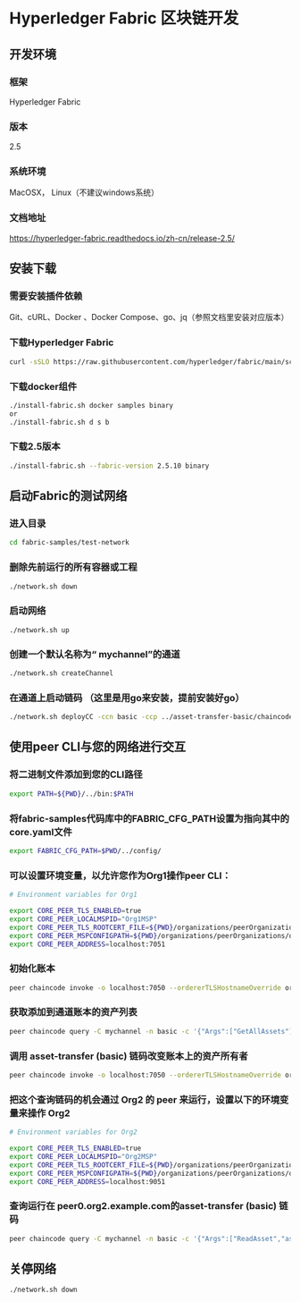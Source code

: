 # Hyperledger Fabric 区块链开发

## 开发环境

### 框架

Hyperledger Fabric 

### 版本

2.5

### 系统环境

MacOSX， Linux（不建议windows系统）

### 文档地址

https://hyperledger-fabric.readthedocs.io/zh-cn/release-2.5/



## 安装下载

### 需要安装插件依赖

Git、cURL、Docker 、Docker Compose、go、jq（参照文档里安装对应版本）

### 下载Hyperledger Fabric 

```bash
curl -sSLO https://raw.githubusercontent.com/hyperledger/fabric/main/scripts/install-fabric.sh && chmod +x install-fabric.sh
```

### 下载docker组件

```bash
./install-fabric.sh docker samples binary
or
./install-fabric.sh d s b
```

### 下载2.5版本

```bash
./install-fabric.sh --fabric-version 2.5.10 binary
```



## 启动Fabric的测试网络

### 进入目录

```zsh
cd fabric-samples/test-network
```

### 删除先前运行的所有容器或工程

```zsh
./network.sh down
```

### 启动网络

```
./network.sh up
```

### 创建一个默认名称为“ mychannel”的通道

```zsh
./network.sh createChannel
```

### 在通道上启动链码 （这里是用go来安装，提前安装好go）

```zsh
./network.sh deployCC -ccn basic -ccp ../asset-transfer-basic/chaincode-go -ccl go
```



## 使用peer CLI与您的网络进行交互

### 将二进制文件添加到您的CLI路径

```zsh
export PATH=${PWD}/../bin:$PATH
```

### 将fabric-samples代码库中的FABRIC_CFG_PATH设置为指向其中的core.yaml文件

```bash
export FABRIC_CFG_PATH=$PWD/../config/
```

### 可以设置环境变量，以允许您作为Org1操作peer CLI：

```zsh
# Environment variables for Org1

export CORE_PEER_TLS_ENABLED=true
export CORE_PEER_LOCALMSPID="Org1MSP"
export CORE_PEER_TLS_ROOTCERT_FILE=${PWD}/organizations/peerOrganizations/org1.example.com/peers/peer0.org1.example.com/tls/ca.crt
export CORE_PEER_MSPCONFIGPATH=${PWD}/organizations/peerOrganizations/org1.example.com/users/Admin@org1.example.com/msp
export CORE_PEER_ADDRESS=localhost:7051
```

### 初始化账本

```zsh
peer chaincode invoke -o localhost:7050 --ordererTLSHostnameOverride orderer.example.com --tls --cafile ${PWD}/organizations/ordererOrganizations/example.com/orderers/orderer.example.com/msp/tlscacerts/tlsca.example.com-cert.pem -C mychannel -n basic --peerAddresses localhost:7051 --tlsRootCertFiles ${PWD}/organizations/peerOrganizations/org1.example.com/peers/peer0.org1.example.com/tls/ca.crt --peerAddresses localhost:9051 --tlsRootCertFiles ${PWD}/organizations/peerOrganizations/org2.example.com/peers/peer0.org2.example.com/tls/ca.crt -c '{"function":"InitLedger","Args":[]}'
```

### 获取添加到通道账本的资产列表

```zsh
peer chaincode query -C mychannel -n basic -c '{"Args":["GetAllAssets"]}'
```

### 调用 asset-transfer (basic) 链码改变账本上的资产所有者

```zsh
peer chaincode invoke -o localhost:7050 --ordererTLSHostnameOverride orderer.example.com --tls --cafile ${PWD}/organizations/ordererOrganizations/example.com/orderers/orderer.example.com/msp/tlscacerts/tlsca.example.com-cert.pem -C mychannel -n basic --peerAddresses localhost:7051 --tlsRootCertFiles ${PWD}/organizations/peerOrganizations/org1.example.com/peers/peer0.org1.example.com/tls/ca.crt --peerAddresses localhost:9051 --tlsRootCertFiles ${PWD}/organizations/peerOrganizations/org2.example.com/peers/peer0.org2.example.com/tls/ca.crt -c '{"function":"TransferAsset","Args":["asset6","Christopher"]}'
```

### 把这个查询链码的机会通过 Org2 的 peer 来运行，设置以下的环境变量来操作 Org2

```zsh
# Environment variables for Org2

export CORE_PEER_TLS_ENABLED=true
export CORE_PEER_LOCALMSPID="Org2MSP"
export CORE_PEER_TLS_ROOTCERT_FILE=${PWD}/organizations/peerOrganizations/org2.example.com/peers/peer0.org2.example.com/tls/ca.crt
export CORE_PEER_MSPCONFIGPATH=${PWD}/organizations/peerOrganizations/org2.example.com/users/Admin@org2.example.com/msp
export CORE_PEER_ADDRESS=localhost:9051
```

### 查询运行在 peer0.org2.example.com的asset-transfer (basic) 链码

```zsh
peer chaincode query -C mychannel -n basic -c '{"Args":["ReadAsset","asset6"]}'
```



## 关停网络

```zsh
./network.sh down
```




